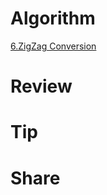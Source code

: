 # Algorithm

[6.ZigZag Conversion](https://www.jianshu.com/p/452744ba3c48)

# Review



# Tip



# Share


